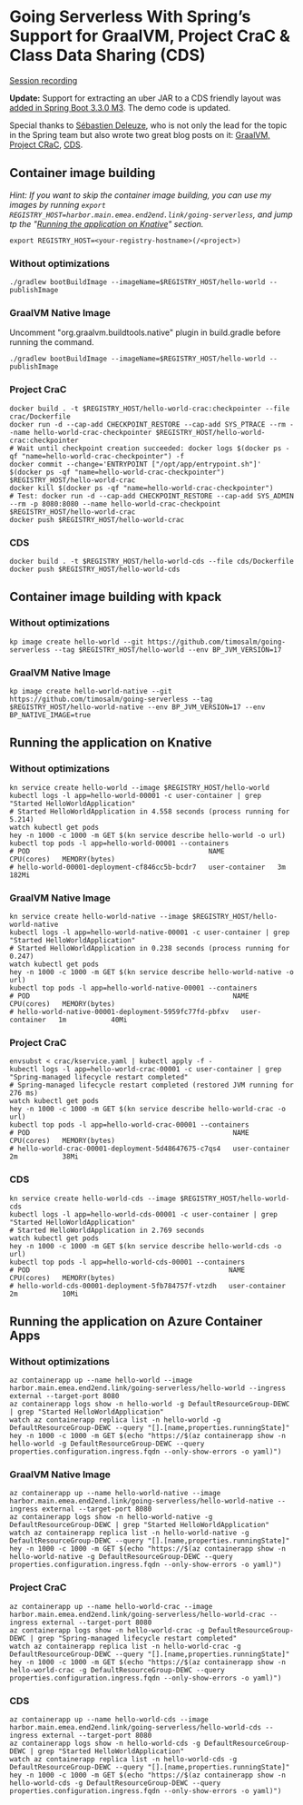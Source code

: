 # Going Serverless With Spring’s Support for GraalVM, Project CraC & Class Data Sharing (CDS)

[Session recording](https://www.youtube.com/watch?v=ZQ1Dr1v363Y)

**Update:** Support for extracting an uber JAR to a CDS friendly layout was [added in Spring Boot 3.3.0 M3](https://github.com/spring-projects/spring-boot/wiki/Spring-Boot-3.3.0-M3-Release-Notes#cds-support). The demo code is updated.

Special thanks to [Sébastien Deleuze](https://github.com/sdeleuze/), who is not only the lead for the topic in the Spring team but also wrote two great blog posts on it: [GraalVM, Project CRaC](https://spring.io/blog/2023/10/16/runtime-efficiency-with-spring
), [CDS](https://spring.io/blog/2023/12/04/cds-with-spring-framework-6-1
).

## Container image building

*Hint: If you want to skip the container image building, you can use my images by running `export REGISTRY_HOST=harbor.main.emea.end2end.link/going-serverless`, and jump tp the "[Running the application on Knative](#running-the-application-on-knative)" section.*
```
export REGISTRY_HOST=<your-registry-hostname>(/<project>)
```

### Without optimizations
```
./gradlew bootBuildImage --imageName=$REGISTRY_HOST/hello-world --publishImage
```

### GraalVM Native Image
Uncomment "org.graalvm.buildtools.native" plugin in build.gradle before running the command.
```
./gradlew bootBuildImage --imageName=$REGISTRY_HOST/hello-world --publishImage
```

### Project CraC
```
docker build . -t $REGISTRY_HOST/hello-world-crac:checkpointer --file crac/Dockerfile
docker run -d --cap-add CHECKPOINT_RESTORE --cap-add SYS_PTRACE --rm --name hello-world-crac-checkpointer $REGISTRY_HOST/hello-world-crac:checkpointer
# Wait until checkpoint creation succeeded: docker logs $(docker ps -qf "name=hello-world-crac-checkpointer") -f
docker commit --change='ENTRYPOINT ["/opt/app/entrypoint.sh"]' $(docker ps -qf "name=hello-world-crac-checkpointer") $REGISTRY_HOST/hello-world-crac
docker kill $(docker ps -qf "name=hello-world-crac-checkpointer")
# Test: docker run -d --cap-add CHECKPOINT_RESTORE --cap-add SYS_ADMIN --rm -p 8080:8080 --name hello-world-crac-checkpoint $REGISTRY_HOST/hello-world-crac
docker push $REGISTRY_HOST/hello-world-crac
```

### CDS
```
docker build . -t $REGISTRY_HOST/hello-world-cds --file cds/Dockerfile
docker push $REGISTRY_HOST/hello-world-cds
```

## Container image building with kpack

### Without optimizations
```
kp image create hello-world --git https://github.com/timosalm/going-serverless --tag $REGISTRY_HOST/hello-world --env BP_JVM_VERSION=17
```

### GraalVM Native Image
```
kp image create hello-world-native --git https://github.com/timosalm/going-serverless --tag $REGISTRY_HOST/hello-world-native --env BP_JVM_VERSION=17 --env BP_NATIVE_IMAGE=true
```

## Running the application on Knative
### Without optimizations
```
kn service create hello-world --image $REGISTRY_HOST/hello-world
kubectl logs -l app=hello-world-00001 -c user-container | grep "Started HelloWorldApplication"
# Started HelloWorldApplication in 4.558 seconds (process running for 5.214)
watch kubectl get pods
hey -n 1000 -c 1000 -m GET $(kn service describe hello-world -o url)
kubectl top pods -l app=hello-world-00001 --containers
# POD                                            NAME             CPU(cores)   MEMORY(bytes)
# hello-world-00001-deployment-cf846cc5b-bcdr7   user-container   3m           182Mi
```

### GraalVM Native Image
```
kn service create hello-world-native --image $REGISTRY_HOST/hello-world-native
kubectl logs -l app=hello-world-native-00001 -c user-container | grep "Started HelloWorldApplication"
# Started HelloWorldApplication in 0.238 seconds (process running for 0.247)
watch kubectl get pods
hey -n 1000 -c 1000 -m GET $(kn service describe hello-world-native -o url)
kubectl top pods -l app=hello-world-native-00001 --containers
# POD                                                  NAME             CPU(cores)   MEMORY(bytes)
# hello-world-native-00001-deployment-5959fc77fd-pbfxv   user-container   1m           40Mi
```

### Project CraC
```
envsubst < crac/kservice.yaml | kubectl apply -f -
kubectl logs -l app=hello-world-crac-00001 -c user-container | grep "Spring-managed lifecycle restart completed"
# Spring-managed lifecycle restart completed (restored JVM running for 276 ms)
watch kubectl get pods
hey -n 1000 -c 1000 -m GET $(kn service describe hello-world-crac -o url)
kubectl top pods -l app=hello-world-crac-00001 --containers
# POD                                                  NAME             CPU(cores)   MEMORY(bytes)
# hello-world-crac-00001-deployment-5d48647675-c7qs4   user-container   2m           38Mi
```

### CDS
```
kn service create hello-world-cds --image $REGISTRY_HOST/hello-world-cds
kubectl logs -l app=hello-world-cds-00001 -c user-container | grep "Started HelloWorldApplication"
# Started HelloWorldApplication in 2.769 seconds
watch kubectl get pods
hey -n 1000 -c 1000 -m GET $(kn service describe hello-world-cds -o url)
kubectl top pods -l app=hello-world-cds-00001 --containers
# POD                                                 NAME             CPU(cores)   MEMORY(bytes)
# hello-world-cds-00001-deployment-5fb784757f-vtzdh   user-container   2m           10Mi
```

## Running the application on Azure Container Apps
### Without optimizations
```
az containerapp up --name hello-world --image harbor.main.emea.end2end.link/going-serverless/hello-world --ingress external --target-port 8080
az containerapp logs show -n hello-world -g DefaultResourceGroup-DEWC | grep "Started HelloWorldApplication"
watch az containerapp replica list -n hello-world -g DefaultResourceGroup-DEWC --query "[].[name,properties.runningState]"
hey -n 1000 -c 1000 -m GET $(echo "https://$(az containerapp show -n hello-world -g DefaultResourceGroup-DEWC --query properties.configuration.ingress.fqdn --only-show-errors -o yaml)")

```
### GraalVM Native Image
```
az containerapp up --name hello-world-native --image harbor.main.emea.end2end.link/going-serverless/hello-world-native --ingress external --target-port 8080
az containerapp logs show -n hello-world-native -g DefaultResourceGroup-DEWC | grep "Started HelloWorldApplication"
watch az containerapp replica list -n hello-world-native -g DefaultResourceGroup-DEWC --query "[].[name,properties.runningState]"
hey -n 1000 -c 1000 -m GET $(echo "https://$(az containerapp show -n hello-world-native -g DefaultResourceGroup-DEWC --query properties.configuration.ingress.fqdn --only-show-errors -o yaml)")

```
### Project CraC
```
az containerapp up --name hello-world-crac --image harbor.main.emea.end2end.link/going-serverless/hello-world-crac --ingress external --target-port 8080
az containerapp logs show -n hello-world-crac -g DefaultResourceGroup-DEWC | grep "Spring-managed lifecycle restart completed"
watch az containerapp replica list -n hello-world-crac -g DefaultResourceGroup-DEWC --query "[].[name,properties.runningState]"
hey -n 1000 -c 1000 -m GET $(echo "https://$(az containerapp show -n hello-world-crac -g DefaultResourceGroup-DEWC --query properties.configuration.ingress.fqdn --only-show-errors -o yaml)")
```
### CDS
```
az containerapp up --name hello-world-cds --image harbor.main.emea.end2end.link/going-serverless/hello-world-cds --ingress external --target-port 8080
az containerapp logs show -n hello-world-cds -g DefaultResourceGroup-DEWC | grep "Started HelloWorldApplication"
watch az containerapp replica list -n hello-world-cds -g DefaultResourceGroup-DEWC --query "[].[name,properties.runningState]"
hey -n 1000 -c 1000 -m GET $(echo "https://$(az containerapp show -n hello-world-cds -g DefaultResourceGroup-DEWC --query properties.configuration.ingress.fqdn --only-show-errors -o yaml)")
```
